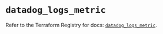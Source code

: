 # `datadog_logs_metric`

Refer to the Terraform Registry for docs: [`datadog_logs_metric`](https://registry.terraform.io/providers/datadog/datadog/3.35.0/docs/resources/logs_metric).
